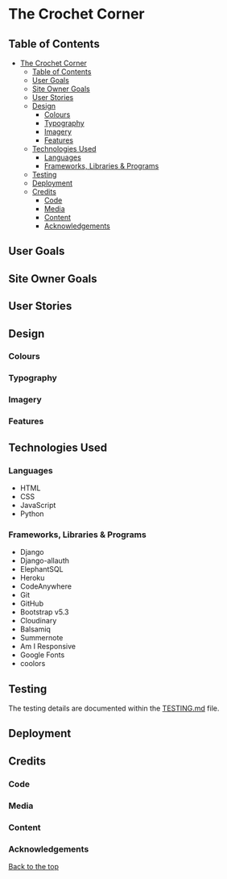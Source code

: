 # The Crochet Corner

## Table of Contents
- [The Crochet Corner](#the-crochet-corner)
  - [Table of Contents](#table-of-contents)
  - [User Goals](#user-goals)
  - [Site Owner Goals](#site-owner-goals)
  - [User Stories](#user-stories)
  - [Design](#design)
    - [Colours](#colours)
    - [Typography](#typography)
    - [Imagery](#imagery)
    - [Features](#features)
  - [Technologies Used](#technologies-used)
    - [Languages](#languages)
    - [Frameworks, Libraries \& Programs](#frameworks-libraries--programs)
  - [Testing](#testing)
  - [Deployment](#deployment)
  - [Credits](#credits)
    - [Code](#code)
    - [Media](#media)
    - [Content](#content)
    - [Acknowledgements](#acknowledgements)

## User Goals

## Site Owner Goals

## User Stories

## Design

### Colours

### Typography

### Imagery

### Features

## Technologies Used

### Languages

- HTML
- CSS
- JavaScript
- Python

### Frameworks, Libraries & Programs

- Django
- Django-allauth
- ElephantSQL
- Heroku
- CodeAnywhere
- Git
- GitHub
- Bootstrap v5.3
- Cloudinary
- Balsamiq
- Summernote
- Am I Responsive
- Google Fonts
- coolors

## Testing

The testing details are documented within the [TESTING.md](TESTING.md) file.

## Deployment

## Credits

### Code

### Media

### Content

### Acknowledgements

[Back to the top](#the-crochet-corner)
